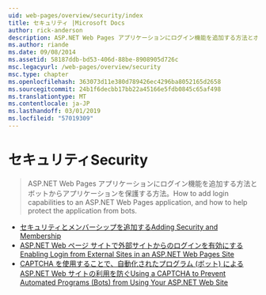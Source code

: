 ```yaml
---
uid: web-pages/overview/security/index
title: セキュリティ |Microsoft Docs
author: rick-anderson
description: ASP.NET Web Pages アプリケーションにログイン機能を追加する方法とボットからアプリケーションを保護する方法。
ms.author: riande
ms.date: 09/08/2014
ms.assetid: 58187ddb-bd53-406d-88be-8908905d726c
msc.legacyurl: /web-pages/overview/security
msc.type: chapter
ms.openlocfilehash: 363073d11e380d789426ec4296ba8052165d2658
ms.sourcegitcommit: 24b1f6decbb17bb22a45166e5fdb0845c65af498
ms.translationtype: MT
ms.contentlocale: ja-JP
ms.lasthandoff: 03/01/2019
ms.locfileid: "57019309"
---
```

<a name="security"></a><span data-ttu-id="6ff8d-103">セキュリティ</span><span class="sxs-lookup"><span data-stu-id="6ff8d-103">Security</span></span>
====================
> <span data-ttu-id="6ff8d-104">ASP.NET Web Pages アプリケーションにログイン機能を追加する方法とボットからアプリケーションを保護する方法。</span><span class="sxs-lookup"><span data-stu-id="6ff8d-104">How to add login capabilities to an ASP.NET Web Pages application, and how to help protect the application from bots.</span></span>


- [<span data-ttu-id="6ff8d-105">セキュリティとメンバーシップを追加する</span><span class="sxs-lookup"><span data-stu-id="6ff8d-105">Adding Security and Membership</span></span>](16-adding-security-and-membership.md)
- [<span data-ttu-id="6ff8d-106">ASP.NET Web ページ サイトで外部サイトからのログインを有効にする</span><span class="sxs-lookup"><span data-stu-id="6ff8d-106">Enabling Login from External Sites in an ASP.NET Web Pages Site</span></span>](enabling-login-from-external-sites-in-an-aspnet-web-pages-site.md)
- [<span data-ttu-id="6ff8d-107">CAPTCHA を使用することで、自動化されたプログラム (ボット) による ASP.NET Web サイトの利用を防ぐ</span><span class="sxs-lookup"><span data-stu-id="6ff8d-107">Using a CAPTCHA to Prevent Automated Programs (Bots) from Using Your ASP.NET Web Site</span></span>](using-a-catpcha-to-prevent-automated-programs-bots-from-using-your-aspnet-web-site.md)

